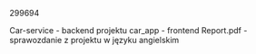 299694

Car-service - backend projektu
car_app - frontend
Report.pdf - sprawozdanie z projektu w języku angielskim

